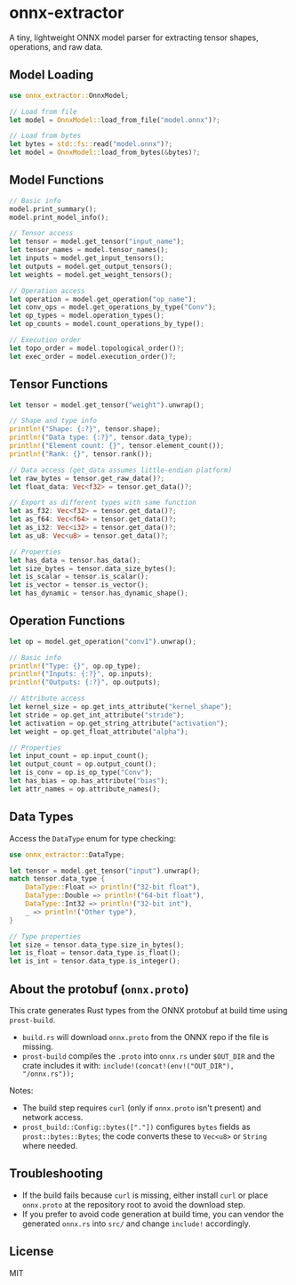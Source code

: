 # onnx-extractor

A tiny, lightweight ONNX model parser for extracting tensor shapes, operations, and raw data.

## Model Loading

```rust
use onnx_extractor::OnnxModel;

// Load from file
let model = OnnxModel::load_from_file("model.onnx")?;

// Load from bytes
let bytes = std::fs::read("model.onnx")?;
let model = OnnxModel::load_from_bytes(&bytes)?;
```

## Model Functions

```rust
// Basic info
model.print_summary();
model.print_model_info();

// Tensor access
let tensor = model.get_tensor("input_name");
let tensor_names = model.tensor_names();
let inputs = model.get_input_tensors();
let outputs = model.get_output_tensors();
let weights = model.get_weight_tensors();

// Operation access
let operation = model.get_operation("op_name");
let conv_ops = model.get_operations_by_type("Conv");
let op_types = model.operation_types();
let op_counts = model.count_operations_by_type();

// Execution order
let topo_order = model.topological_order()?;
let exec_order = model.execution_order()?;
```

## Tensor Functions

```rust
let tensor = model.get_tensor("weight").unwrap();

// Shape and type info
println!("Shape: {:?}", tensor.shape);
println!("Data type: {:?}", tensor.data_type);
println!("Element count: {}", tensor.element_count());
println!("Rank: {}", tensor.rank());

// Data access (get_data assumes little-endian platform)
let raw_bytes = tensor.get_raw_data()?;
let float_data: Vec<f32> = tensor.get_data()?;

// Export as different types with same function
let as_f32: Vec<f32> = tensor.get_data()?;
let as_f64: Vec<f64> = tensor.get_data()?;
let as_i32: Vec<i32> = tensor.get_data()?;
let as_u8: Vec<u8> = tensor.get_data()?;

// Properties
let has_data = tensor.has_data();
let size_bytes = tensor.data_size_bytes();
let is_scalar = tensor.is_scalar();
let is_vector = tensor.is_vector();
let has_dynamic = tensor.has_dynamic_shape();
```

## Operation Functions

```rust
let op = model.get_operation("conv1").unwrap();

// Basic info
println!("Type: {}", op.op_type);
println!("Inputs: {:?}", op.inputs);
println!("Outputs: {:?}", op.outputs);

// Attribute access
let kernel_size = op.get_ints_attribute("kernel_shape");
let stride = op.get_int_attribute("stride");
let activation = op.get_string_attribute("activation");
let weight = op.get_float_attribute("alpha");

// Properties
let input_count = op.input_count();
let output_count = op.output_count();
let is_conv = op.is_op_type("Conv");
let has_bias = op.has_attribute("bias");
let attr_names = op.attribute_names();
```

## Data Types

Access the `DataType` enum for type checking:

```rust
use onnx_extractor::DataType;

let tensor = model.get_tensor("input").unwrap();
match tensor.data_type {
    DataType::Float => println!("32-bit float"),
    DataType::Double => println!("64-bit float"),
    DataType::Int32 => println!("32-bit int"),
    _ => println!("Other type"),
}

// Type properties
let size = tensor.data_type.size_in_bytes();
let is_float = tensor.data_type.is_float();
let is_int = tensor.data_type.is_integer();
```

## About the protobuf (`onnx.proto`)

This crate generates Rust types from the ONNX protobuf at build time using `prost-build`.

- `build.rs` will download `onnx.proto` from the ONNX repo if the file is missing.
- `prost-build` compiles the `.proto` into `onnx.rs` under `$OUT_DIR` and the crate includes it with:
	 `include!(concat!(env!("OUT_DIR"), "/onnx.rs"));`

Notes:
- The build step requires `curl` (only if `onnx.proto` isn't present) and network access.
- `prost_build::Config::bytes(["."])` configures `bytes` fields as `prost::bytes::Bytes`; the code converts these to `Vec<u8>` or `String` where needed.

## Troubleshooting

- If the build fails because `curl` is missing, either install `curl` or place `onnx.proto` at the repository root to avoid the download step.
- If you prefer to avoid code generation at build time, you can vendor the generated `onnx.rs` into `src/` and change `include!` accordingly.

## License

MIT

